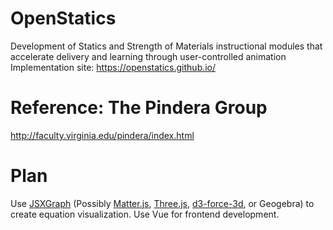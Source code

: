 # OpenStatics
Development of Statics and Strength of Materials instructional modules that accelerate delivery and learning through user-controlled animation
Implementation site: https://openstatics.github.io/

# Reference: The Pindera Group
http://faculty.virginia.edu/pindera/index.html

# Plan 
Use [JSXGraph](https://github.com/jsxgraph/jsxgraph "Title") (Possibly [Matter.js](https://github.com/liabru/matter-js "Title"), [Three.js](https://github.com/mrdoob/three.js/ "Title"), [d3-force-3d](https://github.com/vasturiano/d3-force-3d), or Geogebra) to create equation visualization. Use Vue for frontend development.
